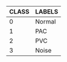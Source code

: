 | CLASS   | LABELS          |
| ------- | --------------- |
| 0       | Normal          |
| 1       | PAC             |
| 2       | PVC             |
| 3       | Noise           |
